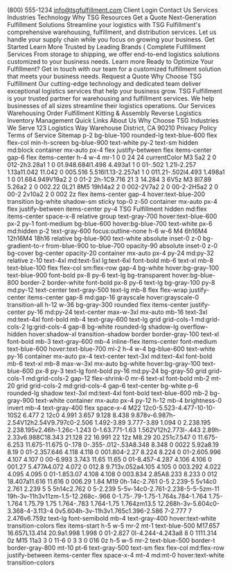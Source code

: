 (800) 555-1234
info@tsgfulfillment.com
Client Login
Contact Us
Services
Industries
Technology
Why TSG
Resources
Get a Quote
Next-Generation Fulfillment Solutions
Streamline your logistics with TSG Fulfillment's 
              comprehensive warehousing, fulfillment, and distribution services. 
              Let us handle your supply chain while you focus on growing your business.
Get Started
Learn More
Trusted by Leading Brands
(
Complete Fulfillment Services
From storage to shipping, we offer end-to-end logistics solutions customized to your business needs.
Learn more
Ready to Optimize Your Fulfillment?
Get in touch with our team for a customized fulfillment solution that meets your business needs.
Request a Quote
Why Choose TSG Fulfillment
Our cutting-edge technology and dedicated team deliver exceptional logistics services that help your business grow.
TSG Fulfillment is your trusted partner for warehousing and fulfillment services. 
                We help businesses of all sizes streamline their logistics operations.
Our Services
Warehousing
Order Fulfillment
Kitting & Assembly
Reverse Logistics
Inventory Management
Quick Links
About Us
Why Choose TSG
Industries We Serve
123 Logistics Way
Warehouse District, CA 90210
Privacy Policy
Terms of Service
Sitemap
p-2 bg-blue-100 rounded-lg text-blue-600
flex flex-col min-h-screen
bg-blue-900 text-white py-2 text-sm hidden md:block
container mx-auto px-4 flex justify-between
flex items-center gap-6
flex items-center
h-4 w-4 mr-1
0 0 24 24
currentColor
M3 5a2 2 0 012-2h3.28a1 1 0 01.948.684l1.498 4.493a1 1 0 01-.502 1.21l-2.257 1.13a11.042 11.042 0 005.516 5.516l1.13-2.257a1 1 0 011.21-.502l4.493 1.498a1 1 0 01.684.949V19a2 2 0 01-2 2h-1C9.716 21 3 14.284 3 6V5z
M3 8l7.89 5.26a2 2 0 002.22 0L21 8M5 19h14a2 2 0 002-2V7a2 2 0 00-2-2H5a2 2 0 00-2 2v10a2 2 0 002 2z
flex items-center gap-4
hover:text-blue-200 transition
bg-white shadow-sm sticky top-0 z-50
container mx-auto px-4
flex justify-between items-center py-4
TSG Fulfillment
hidden md:flex items-center space-x-8
relative group
text-gray-700 hover:text-blue-600 px-2 py-1 font-medium
bg-blue-600 hover:bg-blue-700 text-white px-6
md:hidden p-2 text-gray-600 focus:outline-none
h-6 w-6
M4 6h16M4 12h16M4 18h16
relative bg-blue-900 text-white
absolute inset-0 z-0 bg-gradient-to-r from-blue-900 to-blue-700 opacity-90
absolute inset-0 z-0 bg-cover bg-center opacity-20
container mx-auto px-4 py-24 md:py-32 relative z-10
text-4xl md:text-5xl lg:text-6xl font-bold mb-6
text-xl mb-8 text-blue-100
flex flex-col sm:flex-row gap-4
bg-white hover:bg-gray-100 text-blue-900 font-bold px-8 py-6 text-lg
bg-transparent hover:bg-blue-800 border-2 border-white font-bold px-8 py-6 text-lg
bg-gray-100 py-8 md:py-12
text-center text-gray-500 text-lg mb-8
flex flex-wrap justify-center items-center gap-8 md:gap-16
grayscale hover:grayscale-0 transition-all
h-12 w-36 bg-gray-300 rounded flex items-center justify-center
py-16 md:py-24
text-center max-w-3xl mx-auto mb-16
text-3xl md:text-4xl font-bold mb-4
text-gray-600 text-lg
grid grid-cols-1 md:grid-cols-2 lg:grid-cols-4 gap-8
bg-white rounded-lg shadow-lg overflow-hidden hover:shadow-xl transition-shadow border border-gray-100
text-xl font-bold mb-3
text-gray-600 mb-4
inline-flex items-center font-medium text-blue-600 hover:text-blue-700
ml-2 h-4 w-4
bg-blue-600 text-white py-16
container mx-auto px-4 text-center
text-3xl md:text-4xl font-bold mb-6
text-xl mb-8 max-w-3xl mx-auto
bg-white hover:bg-gray-100 text-blue-600 px-8 py-3 text-lg font-bold
py-16 md:py-24 bg-gray-50
grid grid-cols-1 md:grid-cols-2 gap-12
flex-shrink-0 mr-6
text-xl font-bold mb-2
mt-20 grid grid-cols-2 md:grid-cols-4 gap-6 text-center
bg-white p-6 rounded-lg shadow
text-3xl md:text-4xl font-bold text-blue-600 mb-2
bg-gray-900 text-white
container mx-auto px-4 py-12
h-12 mb-4 brightness-0 invert
mb-4 text-gray-400
flex space-x-4
M22 12c0-5.523-4.477-10-10-10S2 6.477 2 12c0 4.991 3.657 9.128 8.438 9.878v-6.987h-2.54V12h2.54V9.797c0-2.506 1.492-3.89 3.777-3.89 1.094 0 2.238.195 2.238.195v2.46h-1.26c-1.243 0-1.63.771-1.63 1.562V12h2.773l-.443 2.89h-2.33v6.988C18.343 21.128 22 16.991 22 12z
M8.29 20.251c7.547 0 11.675-6.253 11.675-11.675 0-.178 0-.355-.012-.53A8.348 8.348 0 0022 5.92a8.19 8.19 0 01-2.357.646 4.118 4.118 0 001.804-2.27 8.224 8.224 0 01-2.605.996 4.107 4.107 0 00-6.993 3.743 11.65 11.65 0 01-8.457-4.287 4.106 4.106 0 001.27 5.477A4.072 4.072 0 012.8 9.713v.052a4.105 4.105 0 003.292 4.022 4.095 4.095 0 01-1.853.07 4.108 4.108 0 003.834 2.85A8.233 8.233 0 012 18.407a11.616 11.616 0 006.29 1.84
M19 0h-14c-2.761 0-5 2.239-5 5v14c0 2.761 2.239 5 5 5h14c2.762 0 5-2.239 5-5v-14c0-2.761-2.238-5-5-5zm-11 19h-3v-11h3v11zm-1.5-12.268c-.966 0-1.75-.79-1.75-1.764s.784-1.764 1.75-1.764 1.75.79 1.75 1.764-.783 1.764-1.75 1.764zm13.5 12.268h-3v-5.604c0-3.368-4-3.113-4 0v5.604h-3v-11h3v1.765c1.396-2.586 7-2.777 7 2.476v6.759z
text-lg font-semibold mb-4
text-gray-400 hover:text-white transition-colors
flex items-start
h-5 w-5 mr-2 mt-1 text-blue-500
M17.657 16.657L13.414 20.9a1.998 1.998 0 01-2.827 0l-4.244-4.243a8 8 0 1111.314 0z
M15 11a3 3 0 11-6 0 3 3 0 016 0z
h-5 w-5 mr-2 text-blue-500
border-t border-gray-800 mt-10 pt-6 text-gray-500 text-sm
flex flex-col md:flex-row justify-between items-center
flex space-x-4 mt-4 md:mt-0
hover:text-white transition-colors
